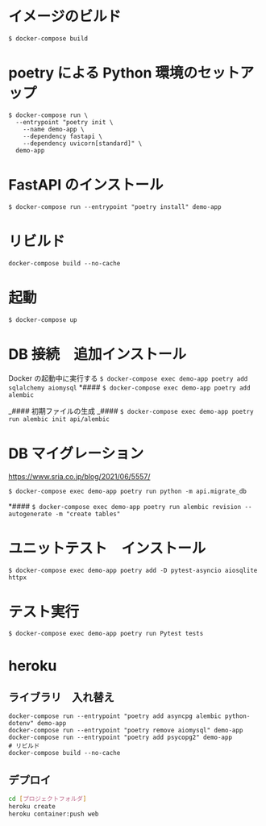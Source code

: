 # イメージのビルド

`$ docker-compose build`

# poetry による Python 環境のセットアップ

```
$ docker-compose run \
  --entrypoint "poetry init \
    --name demo-app \
    --dependency fastapi \
    --dependency uvicorn[standard]" \
  demo-app
```

# FastAPI のインストール

`$ docker-compose run --entrypoint "poetry install" demo-app`

# リビルド

```
docker-compose build --no-cache
```

# 起動

`$ docker-compose up`

# DB 接続　追加インストール

Docker の起動中に実行する
`$ docker-compose exec demo-app poetry add sqlalchemy aiomysql`
\*#### `$ docker-compose exec demo-app poetry add alembic`

_#### 初期ファイルの生成
_#### `$ docker-compose exec demo-app poetry run alembic init api/alembic`

# DB マイグレーション

https://www.sria.co.jp/blog/2021/06/5557/

`$ docker-compose exec demo-app poetry run python -m api.migrate_db`

\*#### `$ docker-compose exec demo-app poetry run alembic revision --autogenerate -m "create tables"`

# ユニットテスト　インストール

`$ docker-compose exec demo-app poetry add -D pytest-asyncio aiosqlite httpx`

# テスト実行

`$ docker-compose exec demo-app poetry run Pytest tests`

# heroku

## ライブラリ　入れ替え

```
docker-compose run --entrypoint "poetry add asyncpg alembic python-dotenv" demo-app
docker-compose run --entrypoint "poetry remove aiomysql" demo-app
docker-compose run --entrypoint "poetry add psycopg2" demo-app
# リビルド
docker-compose build --no-cache
```

## デプロイ

```bash
cd [プロジェクトフォルダ]
heroku create
heroku container:push web
```
